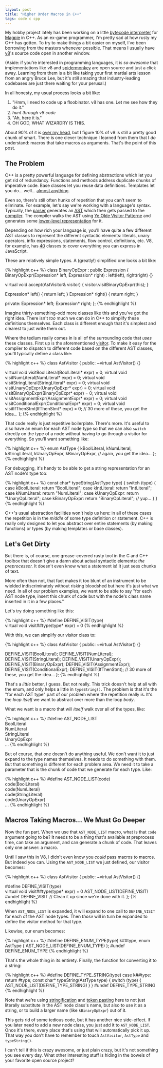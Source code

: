 ```yaml
---
layout: post
title: "Higher Order Macros in C++"
tags: code c cpp
---
```


My hobby project lately has been working on a little [bytecode interpreter][1] for [Magpie][2] in C++. As an ex-game programmer, I'm pretty sad at how rusty my C++ has gotten. To try to make things a bit easier on myself, I've been borrowing from the masters whenever possible. That means I usually have [v8][]'s source code open in another window.

[1]: https://github.com/munificent/magpie-cpp
[2]: http://magpie-lang.org/
[v8]: http://code.google.com/p/v8/

(Aside: if you're interested in programming languages, it is *so awesome* that implementations like v8 and [spidermonkey][] are open source and just a click away. Learning from them is a bit like taking your first martial arts lesson from an angry Bruce Lee, but it's still amazing that industry-leading codebases are just there waiting for your perusal.)

[spidermonkey]: http://hg.mozilla.org/mozilla-central/file/1982c882af0f/js/src

In all honesty, my usual process looks a bit like:

1. "Hmm, I need to code up a floobinator. v8 has one. Let me see how they do it."
2. *hunt through v8 code*
3. "Ah, here it is."
4. OH GOD, WHAT WIZARDRY IS THIS.

About 90% of it is [over my head][], but I figure 10% of v8 is still a pretty good chunk of smart. There is one clever technique I learned from them that I *do* understand: macros that take macros as arguments. That's the point of this post.

[over my head]: http://code.google.com/p/v8/source/browse/trunk/src/ia32/codegen-ia32.cc#295

## The Problem

C++ is a pretty powerful language for defining abstractions which let you get rid of redundancy. Functions and methods address duplicate chunks of imperative code. Base classes let you reuse data definitions. Templates let you do... well... [almost anything][].

[almost anything]: http://crazycpp.wordpress.com/category/template-metaprogramming/

Even so, there's still often hunks of repetition that you can't seem to eliminate. For example, let's say we're working with a language's syntax. Typically, the [parser][] generates an [AST][] which then gets passed to the [compiler][]. The compiler walks the AST using [Ye Olde Visitor Patterne][visitor pattern] and generates some [lower-level representation][bytecode] for it.

[parser]: https://github.com/munificent/finch/blob/master/src/Syntax/Parser.h
[ast]: http://en.wikipedia.org/wiki/Abstract_syntax_tree
[compiler]: https://github.com/munificent/finch/blob/master/src/Compiler/Compiler.h
[visitor pattern]: http://en.wikipedia.org/wiki/Visitor_pattern
[bytecode]: https://github.com/munificent/finch/blob/master/src/Compiler/Block.h

Depending on how rich your language is, you'll have quite a few different AST classes to represent the different syntactic elements: literals, unary operators, infix expressions, statements, flow control, definitions, etc. V8, for example, has [40][ast2] classes to cover everything you can express in JavaScript.

[ast2]: http://code.google.com/p/v8/source/browse/trunk/src/ast.h#123

These are relatively simple types. A (greatly!) simplified one looks a bit like:

{% highlight c++ %}
class BinaryOpExpr : public Expression {
  BinaryOpExpr(Expression* left, Expression* right)
  : left(left),
    right(right) {}

  virtual void accept(AstVisitor& visitor) {
    visitor.visitBinaryOpExpr(this);
  }

  Expression* left() { return left; }
  Expression* right() { return right; }

private:
  Expression* left;
  Expression* right;
};
{% endhighlight %}

Imagine thirty-something-odd more classes like this and you've got the right idea. There isn't *too* much we can do in C++ to simplify these definitions themselves. Each class is different enough that it's simplest and clearest to just write them out.

Where the tedium really comes in is all of the surrounding code that *uses* these classes. First up is the aforementioned [visitor][]. To make it easy for the compiler to dispatch to different code based on the different AST classes, you'll typically define a class like:

[visitor]: http://code.google.com/p/v8/source/browse/trunk/src/ast.h#2151

{% highlight c++ %}
class AstVisitor {
public:
  ~virtual AstVisitor() {}

  virtual void visitBoolLiteral(BoolLiteral* expr) = 0;
  virtual void visitNumLiteral(NumLiteral* expr) = 0;
  virtual void visitStringLiteral(StringLiteral* expr) = 0;
  virtual void visitUnaryOpExpr(UnaryOpExpr* expr) = 0;
  virtual void visitBinaryOpExpr(BinaryOpExpr* expr) = 0;
  virtual void visitAssignmentExpr(AssignmentExpr* expr) = 0;
  virtual void visitConditionalExpr(ConditionalExpr* expr) = 0;
  virtual void visitIfThenStmt(IfThenStmt* expr) = 0;
  // 30 more of these, you get the idea...
};
{% endhighlight %}

That code really *is* just repetitive boilerplate. There's more. It's useful to also have an enum for each AST node type so that we can also `switch` directly on the type of a node without having to go through a visitor for everything. So you'll want something like:

{% highlight c++ %}
enum AstType {
  kBoolLiteral,
  kNumLiteral,
  kStringLiteral,
  kUnaryOpExpr,
  kBinaryOpExpr,
  // again, you get the idea...
};
{% endhighlight %}

For debugging, it's handy to be able to get a string representation for an AST node's type too:

{% highlight c++ %}
const char* typeString(AstType type) {
  switch (type) {
    case kBoolLiteral:  return "BoolLiteral";
    case kIntLiteral:   return "IntLiteral";
    case kNumLiteral:   return "NumLiteral";
    case kUnaryOpExpr:  return "UnaryOpLiteral";
    case kBinaryOpExpr: return "BinaryOpLiteral";
    // yup...
  }
}
{% endhighlight %}

C++'s usual abstraction facilities won't help us here: in all of these cases the repetition is in the *middle* of some type definition or statement. C++ is really only designed to let you abstract over entire statements (by making functions) or types (by making templates or base classes).

## Let's Get Dirty

But there is, of course, one grease-covered rusty tool in the C and C++ toolbox that doesn't give a damn about actual syntactic elements: *the preprocessor.* It doesn't even know what a statement is! It just sees chunks of text.

More often than not, that fact makes it too blunt of an instrument to be wielded indiscriminately without risking bloodshed but here it's just what we need. In all of our problem examples, we want to be able to say "for each AST node type, insert this chunk of code but with the node's class name inserted in it in a few places."

Let's try doing something like this:

{% highlight c++ %}
#define DEFINE_VISIT(type)  \
    virtual void visit##type(type* expr) = 0
{% endhighlight %}

With this, we can simplify our visitor class to:

{% highlight c++ %}
class AstVisitor {
public:
  ~virtual AstVisitor() {}

  DEFINE_VISIT(BoolLiteral);
  DEFINE_VISIT(NumLiteral);
  DEFINE_VISIT(StringLiteral);
  DEFINE_VISIT(UnaryOpExpr);
  DEFINE_VISIT(BinaryOpExpr);
  DEFINE_VISIT(AssignmentExpr);
  DEFINE_VISIT(ConditionalExpr);
  DEFINE_VISIT(IfThenStmt);
  // 30 more of these, you get the idea...
};
{% endhighlight %}

That's a *little* better, I guess. But not really. This trick doesn't help at all with the enum, and only helps a little in `typeString()`. The problem is that it's the "for each AST type" part of our problem where the repetition really is. It's the *loop itself* we want to abstract over more than the loop *body*.

What we want is a macro that will *itself* walk over all of the types, like:

{% highlight c++ %}
#define AST_NODE_LIST   \
    BoolLiteral         \
    NumLiteral          \
    StringLiteral       \
    UnaryOpExpr         \
    ...
{% endhighlight %}

But of course, that one doesn't do anything useful. We don't want it to just expand to the type names themselves. It needs to do something with them. But that something is different for each problem area. We need it to take a parameter that is the chunk of code that we generate for each type. Like:

{% highlight c++ %}
#define AST_NODE_LIST(code) \
    code(BoolLiteral)       \
    code(NumLiteral)        \
    code(StringLiteral)     \
    code(UnaryOpExpr)       \
    ...
{% endhighlight %}

## Macros Taking Macros... We Must Go Deeper

Now the fun part. When we use that `AST_NODE_LIST` macro, what is that `code` argument going to be? It needs to be a thing that's available at preprocess time, can take an argument, and can generate a chunk of code. That leaves only one answer: a macro.

Until I saw this in V8, I didn't even know you *could* pass macros to macros. But indeed you can. Using the `AST_NODE_LIST` we just defined, our visitor becomes:

{% highlight c++ %}
class AstVisitor {
public:
  ~virtual AstVisitor() {}

  #define DEFINE_VISIT(type)  \
  virtual void visit##type(type* expr) = 0
  AST_NODE_LIST(DEFINE_VISIT)
  #undef DEFINE_VISIT // Clean it up since we're done with it.
};
{% endhighlight %}

When `AST_NODE_LIST` is expanded, it will expand to one call to `DEFINE_VISIT` for each of the AST node types. Then *those* will in turn be expanded to define the visitor method for that type.

Likewise, our enum becomes:

{% highlight c++ %}
#define DEFINE_ENUM_TYPE(type) k##type,
enum AstType {
  AST_NODE_LIST(DEFINE_ENUM_TYPE)
};
#undef DEFINE_ENUM_TYPE
{% endhighlight %}

That's the whole thing in its entirety. Finally, the function for converting it to a string:

{% highlight c++ %}
#define DEFINE_TYPE_STRING(type) case k##type: return #type;
const char* typeString(AstType type) {
  switch (type) {
    AST_NODE_LIST(DEFINE_TYPE_STRING)
  }
}
#undef DEFINE_TYPE_STRING
{% endhighlight %}

Note that we're using [stringification][] and [token pasting][] here to not just literally substitute in the AST node class's name, but also to use it as a string, or to build a larger name (like `kBinaryOpExpr`) out of it.

[stringification]: http://gcc.gnu.org/onlinedocs/cpp/Stringification.html
[token pasting]: http://gcc.gnu.org/onlinedocs/cpp/Concatenation.html

This gets rid of some tedious code, but it has another nice side-effect. If you later need to add a new node class, you just add it to `AST_NODE_LIST`. Once it's there, every place that's using that will automatically pick it up. That way you don't have to remember to touch `AstVisitor`, `AstType` and `typeString()`.

I can't tell if this is crazy awesome, or just plain crazy, but it's not something you see every day. What other interesting stuff is hiding in the bowels of your favorite open source project?
